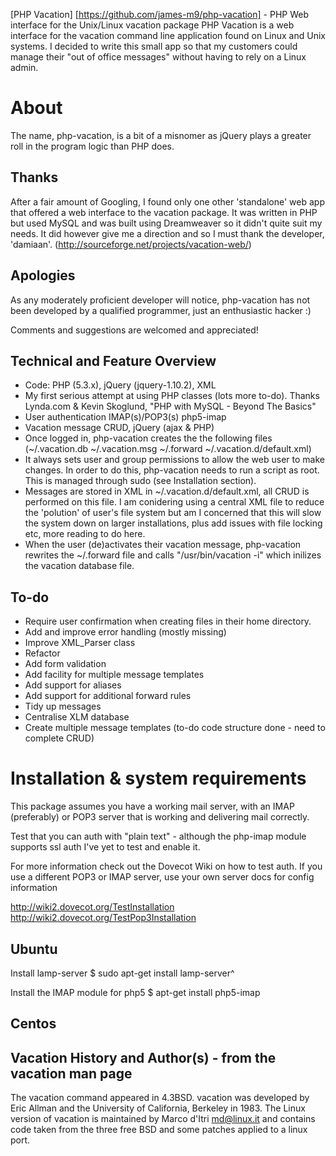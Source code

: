 [PHP Vacation] [https://github.com/james-m9/php-vacation] - PHP Web interface for the Unix/Linux vacation package
PHP Vacation is a web interface for the vacation command line application found on Linux and Unix systems.
I decided to write this small app so that my customers could manage their "out
of office messages" without having to rely on a Linux admin. 

# About
The name, php-vacation, is a bit of a misnomer as jQuery plays a greater roll in the program logic than PHP does. 

## Thanks
After a fair amount of Googling, I found only one other 'standalone' web app that offered a web interface to the vacation package. It was written in PHP but used MySQL and was built using Dreamweaver so it didn't quite suit my needs. It did however give me a direction and so I must thank the developer, 'damiaan'. (http://sourceforge.net/projects/vacation-web/)

## Apologies
As any moderately proficient developer will notice, php-vacation has not been
developed by a qualified programmer, just an enthusiastic hacker :) 

Comments and suggestions are welcomed and appreciated!

## Technical and Feature Overview
* Code: PHP (5.3.x), jQuery (jquery-1.10.2), XML
* My first serious attempt at using PHP classes (lots more to-do). Thanks Lynda.com & Kevin Skoglund, "PHP with MySQL - Beyond The Basics"
* User authentication IMAP(s)/POP3(s) php5-imap
* Vacation message CRUD, jQuery (ajax & PHP)
* Once logged in, php-vacation creates the the following files (~/.vacation.db ~/.vacation.msg ~/.forward ~/.vacation.d/default.xml)
* It always sets user and group permissions to allow the web user to make changes. In order to do this, php-vacation needs to run a script as root. This is managed through sudo (see Installation section).
* Messages are stored in XML in ~/.vacation.d/default.xml, all CRUD is   performed on this file. I am conidering using a central XML file to reduce the 'polution' of user's file system but am I concerned that this will slow the system down on larger installations, plus add issues with file locking etc, more reading to do here.
* When the user (de)activates their vacation message, php-vacation rewrites   the ~/.forward file and calls "/usr/bin/vacation -i" which inilizes the vacation database file.


## To-do
- Require user confirmation when creating files in their home directory.
- Add and improve error handling (mostly missing)
- Improve XML_Parser class
- Refactor 
- Add form validation
- Add facility for multiple message templates
- Add support for aliases
- Add support for additional forward rules
- Tidy up messages
- Centralise XLM database
- Create multiple message templates (to-do code structure done - need to 
  complete CRUD)

# Installation & system requirements
This package assumes you have a working mail server, with an IMAP (preferably)
or POP3 server that is working and delivering mail correctly.

Test that you can auth with "plain text" - although the php-imap module 
supports ssl auth I've yet to test and enable it.

For more information check out the Dovecot Wiki on how to test auth. If you use
a different POP3 or IMAP server, use your own server docs for config 
information

http://wiki2.dovecot.org/TestInstallation
http://wiki2.dovecot.org/TestPop3Installation

## Ubuntu
Install lamp-server
	$ sudo apt-get install lamp-server^

Install the IMAP module for php5
	$ apt-get install php5-imap


## Centos

## Vacation History and Author(s) - from the vacation man page
The vacation command appeared in 4.3BSD. 
vacation was developed by Eric Allman and the University of California, 
Berkeley in 1983. The Linux version of vacation is maintained by 
Marco d'Itri <md@linux.it> and contains code taken from the three free BSD and 
some patches applied to a linux port.
